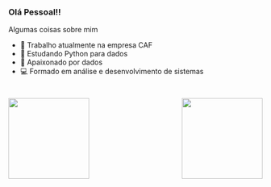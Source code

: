 ### Olá Pessoal!!

Algumas coisas sobre mim

- 🔭 Trabalho atualmente na empresa CAF
- 🌱 Estudando Python para dados
- 🎲 Apaixonado por dados
- 💻 Formado em análise e desenvolvimento de sistemas

<h1 align="center"></h1>
<div>
  <img align="right" height="160em" src="https://github-readme-stats.vercel.app/api/top-langs/?username=AlexandreOMoraes&layout=compact&langs_count=16&theme=great-gatsby"/>
  <img  height="160em" src="https://github-readme-stats.vercel.app/api?username=AlexandreOMoraes&show_icons=true&theme=great-gatsby&include_all_commits=true&count_private=true"/>
</div>
<br>
